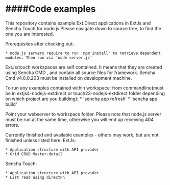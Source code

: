 ####Code examples
========
This repository contains example Ext.Direct applications in ExtJs and Sencha Touch for node.js
Please navigate down to source tree, to find the one you are interested.

Prerequisites after checking out:

    * node.js servers require to run 'npm install' to retrieve dependent modules. Then run via 'node server.js'

ExtJs/touch workspaces are self contained. It means that they are created using Sencha CMD , and contain all source files for framework.
Sencha Cmd v4.0.0.203 must be installed on development machine.

To run any examples contained within workspace:
from commandline(must be in extjs4-nodejs-extdirect or touch23-nodejs-extdirect folder depending on which project are you building):
    * 'sencha app refresh'
    * 'sencha app build'

Point your webserver to workspace folder.
Please note that node.js server must be run at the same time, otherwise you will end up receiving 404 errors.


Currently finished and available examples - others may work, but are not finished unless listed here:
ExtJs:

    * Application structure with API provider
    * Grid CRUD Master-detail

Sencha Touch:

    * Application structure with API provider
    * List read using directFn

